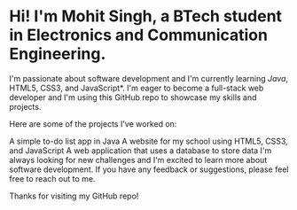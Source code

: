 
# Hi! I'm Mohit Singh, a BTech student in Electronics and Communication Engineering.

I'm passionate about software development and I'm currently learning *Java*, HTML5, CSS3, and JavaScript*. I'm eager to become a full-stack web developer and I'm using this GitHub repo to showcase my skills and projects.

Here are some of the projects I've worked on:

A simple to-do list app in Java
A website for my school using HTML5, CSS3, and JavaScript
A web application that uses a database to store data
I'm always looking for new challenges and I'm excited to learn more about software development. If you have any feedback or suggestions, please feel free to reach out to me.

Thanks for visiting my GitHub repo!

